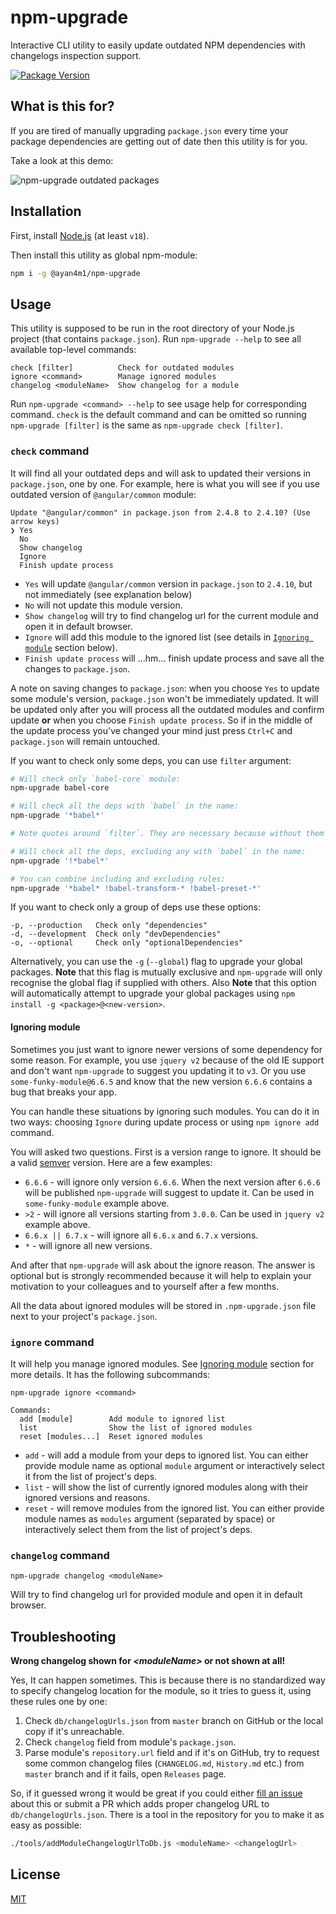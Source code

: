 # npm-upgrade

Interactive CLI utility to easily update outdated NPM dependencies with changelogs inspection support.

[![Package Version](https://badge.fury.io/js/%40ayan4m1/npm-upgrade.svg)](https://www.npmjs.com/package/%40ayan4m1/npm-upgrade)

## What is this for?

If you are tired of manually upgrading `package.json` every time your package dependencies are getting out of date then this utility is for you.

Take a look at this demo:

![npm-upgrade outdated packages](https://cloud.githubusercontent.com/assets/302213/11168821/08311b90-8bb2-11e5-9a71-5da73682ed44.gif)

## Installation

First, install [Node.js](https://nodejs.org) (at least `v18`).

Then install this utility as global npm-module:

```sh
npm i -g @ayan4m1/npm-upgrade
```

## Usage

This utility is supposed to be run in the root directory of your Node.js project (that contains `package.json`).
Run `npm-upgrade --help` to see all available top-level commands:

```
check [filter]          Check for outdated modules
ignore <command>        Manage ignored modules
changelog <moduleName>  Show changelog for a module
```

Run `npm-upgrade <command> --help` to see usage help for corresponding command.
`check` is the default command and can be omitted so running `npm-upgrade [filter]` is the same as `npm-upgrade check [filter]`.

### `check` command

It will find all your outdated deps and will ask to updated their versions in `package.json`, one by one.
For example, here is what you will see if you use outdated version of `@angular/common` module:

```
Update "@angular/common" in package.json from 2.4.8 to 2.4.10? (Use arrow keys)
❯ Yes
  No
  Show changelog
  Ignore
  Finish update process
```

- `Yes` will update `@angular/common` version in `package.json` to `2.4.10`, but not immediately (see explanation below)
- `No` will not update this module version.
- `Show changelog` will try to find changelog url for the current module and open it in default browser.
- `Ignore` will add this module to the ignored list (see details in [`Ignoring module`](#ignoring-module) section below).
- `Finish update process` will ...hm... finish update process and save all the changes to `package.json`.

A note on saving changes to `package.json`: when you choose `Yes` to update some module's version, `package.json` won't be immediately updated. It will be updated only after you will process all the outdated modules and confirm update **or** when you choose `Finish update process`. So if in the middle of the update process you've changed your mind just press `Ctrl+C` and `package.json` will remain untouched.

If you want to check only some deps, you can use `filter` argument:

```sh
# Will check only `babel-core` module:
npm-upgrade babel-core

# Will check all the deps with `babel` in the name:
npm-upgrade '*babel*'

# Note quotes around `filter`. They are necessary because without them bash may interpret `*` as wildcard character.

# Will check all the deps, excluding any with `babel` in the name:
npm-upgrade '!*babel*'

# You can combine including and excluding rules:
npm-upgrade '*babel* !babel-transform-* !babel-preset-*'
```

If you want to check only a group of deps use these options:

```
-p, --production   Check only "dependencies"
-d, --development  Check only "devDependencies"
-o, --optional     Check only "optionalDependencies"
```

Alternatively, you can use the `-g` (`--global`) flag to upgrade your global packages. **Note** that this flag is mutually exclusive and `npm-upgrade` will only recognise the global flag if supplied with others. Also **Note** that this option will automatically attempt to upgrade your global packages using `npm install -g <package>@<new-version>`.

#### Ignoring module

Sometimes you just want to ignore newer versions of some dependency for some reason. For example, you use `jquery v2` because of the old IE support and don't want `npm-upgrade` to suggest you updating it to `v3`. Or you use `some-funky-module@6.6.5` and know that the new version `6.6.6` contains a bug that breaks your app.

You can handle these situations by ignoring such modules. You can do it in two ways: choosing `Ignore` during update process or using `npm ignore add` command.

You will asked two questions. First is a version range to ignore. It should be a valid [semver](http://semver.org/) version. Here are a few examples:

- `6.6.6` - will ignore only version `6.6.6`. When the next version after `6.6.6` will be published `npm-upgrade` will suggest to update it. Can be used in `some-funky-module` example above.
- `>2` - will ignore all versions starting from `3.0.0`. Can be used in `jquery v2` example above.
- `6.6.x || 6.7.x` - will ignore all `6.6.x` and `6.7.x` versions.
- `*` - will ignore all new versions.

And after that `npm-upgrade` will ask about the ignore reason. The answer is optional but is strongly recommended because it will help to explain your motivation to your сolleagues and to yourself after a few months.

All the data about ignored modules will be stored in `.npm-upgrade.json` file next to your project's `package.json`.

### `ignore` command

It will help you manage ignored modules. See [Ignoring module](#ignoring-module) section for more details.
It has the following subcommands:

```
npm-upgrade ignore <command>

Commands:
  add [module]        Add module to ignored list
  list                Show the list of ignored modules
  reset [modules...]  Reset ignored modules
```

- `add` - will add a module from your deps to ignored list. You can either provide module name as optional `module` argument or interactively select it from the list of project's deps.
- `list` - will show the list of currently ignored modules along with their ignored versions and reasons.
- `reset` - will remove modules from the ignored list. You can either provide module names as `modules` argument (separated by space) or interactively select them from the list of project's deps.

### `changelog` command

```
npm-upgrade changelog <moduleName>
```

Will try to find changelog url for provided module and open it in default browser.

## Troubleshooting

**Wrong changelog shown for _\<moduleName\>_ or not shown at all!**

Yes, It can happen sometimes. This is because there is no standardized way to specify changelog location for the module, so it tries to guess it, using these rules one by one:

1. Check `db/changelogUrls.json` from `master` branch on GitHub or the local copy if it's unreachable.
2. Check `changelog` field from module's `package.json`.
3. Parse module's `repository.url` field and if it's on GitHub, try to request some common changelog files (`CHANGELOG.md`, `History.md` etc.) from `master` branch and if it fails, open `Releases` page.

So, if it guessed wrong it would be great if you could either [fill an issue](../../issues/new) about this or submit a PR which adds proper changelog URL to `db/changelogUrls.json`. There is a tool in the repository for you to make it as easy as possible:

```sh
./tools/addModuleChangelogUrlToDb.js <moduleName> <changelogUrl>
```

## License

[MIT](LICENSE)
